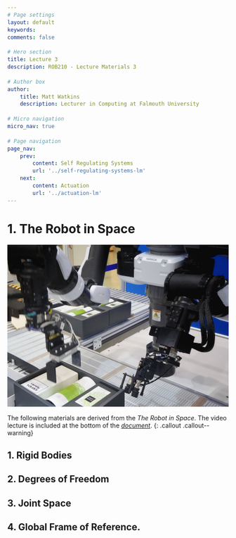 ```yaml
---
# Page settings
layout: default
keywords:
comments: false

# Hero section
title: Lecture 3
description: ROB210 - Lecture Materials 3

# Author box
author:
    title: Matt Watkins
    description: Lecturer in Computing at Falmouth University

# Micro navigation
micro_nav: true
	
# Page navigation
page_nav:
    prev:
        content: Self Regulating Systems
        url: '../self-regulating-systems-lm'
    next:
        content: Actuation
        url: '../actuation-lm'
---	
```


# 1. The Robot in Space
![Hero Banner Image](images/robot-arm.jpg)

The following materials are derived from the *The Robot in Space*. The video lecture is included at the bottom of the [*document*](#video-lecture).
{: .callout .callout--warning}

## 1. Rigid Bodies
## 2. Degrees of Freedom
## 3. Joint Space
## 4. Global Frame of Reference.

<!--stackedit_data:
eyJoaXN0b3J5IjpbLTQ4MDU1OTg4OCwtMTc2OTkxNzc3MiwxMj
AzMDMzMjEwLDQ3OTg5OTQzNCwyMDMzMzQ2MzYyLDE1MTM0Nzk5
NTRdfQ==
-->